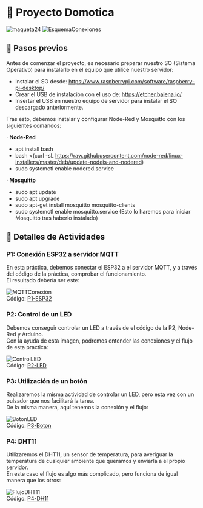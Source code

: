 # 🤖 Proyecto Domotica

![maqueta24](https://github.com/SiploxT/Domotica/assets/102182731/b27580cb-5b0d-42b8-b559-d7470549808e)
![EsquemaConexiones](https://github.com/SiploxT/Domotica/assets/102182731/25af7997-1ed0-4c55-837d-d99303888cc0)


## 📄 Pasos previos

Antes de comenzar el proyecto, es necesario preparar nuestro SO (Sistema Operativo) para instalarlo en el equipo que utilice nuestro servidor:

- Instalar el SO desde: https://www.raspberrypi.com/software/raspberry-pi-desktop/
- Crear el USB de instalación con el uso de: https://etcher.balena.io/
- Insertar el USB en nuestro equipo de servidor para instalar el SO descargado anteriormente.

Tras esto, debemos instalar y configurar Node-Red y Mosquitto con los siguientes comandos:

· **Node-Red**
- apt install bash
- bash <(curl -sL https://raw.githubusercontent.com/node-red/linux-installers/master/deb/update-nodejs-and-nodered)
- sudo systemctl enable nodered.service

· **Mosquitto**
- sudo apt update
- sudo apt upgrade
- sudo apt-get install mosquitto mosquitto-clients
- sudo systemctl enable mosquitto.service (Esto lo haremos para iniciar Mosquitto tras haberlo instalado)

## 📄 Detalles de Actividades

### P1: Conexión ESP32 a servidor MQTT

En esta práctica, debemos conectar el ESP32 a el servidor MQTT, y a través del código de la práctica, comprobar el funcionamiento.<br/>
El resultado debería ser este:

![MQTTConexión](https://github.com/SiploxT/Domotica/assets/102182731/e75a2a01-2a71-4465-959c-adeadcf73bfe)<br/>
Código: [P1-ESP32](https://github.com/SiploxT/Domotica/blob/main/C%C3%B3digos/P1.ino)

### P2: Control de un LED

Debemos conseguir controlar un LED a través de el código de la P2, Node-Red y Arduino.<br/>
Con la ayuda de esta imagen, podremos entender las conexiones y el flujo de esta practica:

![ControlLED](https://github.com/SiploxT/Domotica/assets/102182731/e4bafb8e-3cb9-4876-9fbc-59138fd37191)<br/>
Código: [P2-LED](https://github.com/SiploxT/Domotica/blob/main/C%C3%B3digos/P2.ino)

### P3: Utilización de un botón

Realizaremos la misma actividad de controlar un LED, pero esta vez con un pulsador que nos facilitará la tarea.<br/>
De la misma manera, aquí tenemos la conexión y el flujo:

![BotonLED](https://github.com/SiploxT/Domotica/assets/102182731/241f65c8-5880-4ba1-be6a-ea57fd4031e5)<br/>
Código: [P3-Boton](https://github.com/SiploxT/Domotica/blob/main/C%C3%B3digos/P3.ino)

### P4: DHT11

Utilizaremos el DHT11, un sensor de temperatura, para averiguar la temperatura de cualquier ambiente que queramos y enviarla a el propio servidor.<br/>
En este caso el flujo es algo más complicado, pero funciona de igual manera que los otros:

![FlujoDHT11](https://github.com/SiploxT/Domotica/assets/102182731/d393ca55-e386-4b07-8360-3d20610bd289)<br/>
Código: [P4-DH11](https://github.com/SiploxT/Domotica/blob/main/C%C3%B3digos/flowsP4.json)
